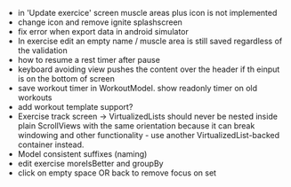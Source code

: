 - in 'Update exercice' screen muscle areas plus icon is not implemented
- change icon and remove ignite splashscreen
- fix error when export data in android simulator
- In exercise edit an empty name / muscle area is still saved regardless of the validation
- how to resume a rest timer after pause
- keyboard avoiding view pushes the content over the header if th einput is on the bottom of screen
- save workout timer in WorkoutModel. show readonly timer on old workouts
- add workout template support?
- Exercise track screen -> VirtualizedLists should never be nested inside plain ScrollViews with the same orientation because it can break windowing and other functionality - use another VirtualizedList-backed container instead.
- Model consistent suffixes (naming)
- edit exercise moreIsBetter and groupBy
- click on empty space OR back to remove focus on set
